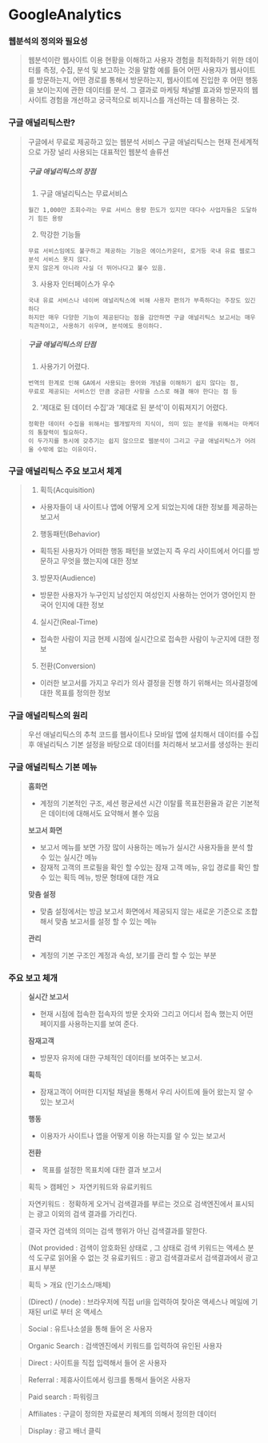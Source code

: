 # GoogleAnalytics

### 웹분석의 정의와 필요성

> 웹분석이란
> 웹사이트 이용 현황을 이해하고 사용자 경험을 최적화하기 위한 데이터를 측정, 수집, 분석 및 보고하는 것을 말함
> 예를 들어 어떤 사용자가 웹사이트를 방문하는지, 어떤 경로를 통해서 방문하는지, 웹사이트에 진입한 후 어떤 행동을 보이는지에 관한 데이터를 분석.
> 그 결과로 마케팅 채널별 효과와 방문자의 웹사이트 경험을 개선하고 궁극적으로 비지니스를 개선하는 데 활용하는 것.

### 구글 애널리틱스란?
> 구글에서 무료로 제공하고 있는 웹분석 서비스
> 구글 애널리틱스는 현재 전세계적으로 가장 널리 사용되는 대표적인 웹분석 솔류션
> ##### 구글 애널리틱스의 장점
> 1. 구글 애널리틱스는 무료서비스
> ```
> 월간 1,000만 조회수라는 무료 서비스 용량 한도가 있지만 대다수 사업자들은 도달하기 힘든 용량
> ```
> 2. 막강한 기능들
> ```
> 무료 서비스임에도 불구하고 제공하는 기능은 에이스카운터, 로거등 국내 유료 웹로그분석 서비스 못지 않다.
> 못지 않은게 아니라 사실 더 뛰어나다고 불수 있음.
> ```
> 3. 사용자 인터페이스가 우수
> ```
> 국내 유료 서비스나 네이버 애널리틱스에 비해 사용자 편의가 부족하다는 주장도 있긴 하다
> 하지만 매우 다양한 기능이 제공된다는 점을 감안하면 구글 애널리틱스 보고서는 매우 직관적이고, 사용하기 쉬우며, 분석에도 용이하다.
> ```

> ##### 구글 애널리틱스의 단점
> 1. 사용가기 어렸다.
>```
>번역의 한계로 인해 GA에서 사용되는 용어와 개념을 이해하기 쉽지 않다는 점,
>무료로 제공되는 서비스인 만큼 궁금한 사항을 스스로 해결 해야 한다는 점 등
>```
> 2. '제대로 된 데이터 수집'과 '제대로 된 분석'이 이뤄져지기 어렸다.
> ```
> 정확한 데이터 수집을 위해서는 웹개발자의 지식이, 의미 있는 분석을 위해서는 마케더의 통찰력이 필요하다.
> 이 두가지를 동시에 갖추기는 쉽지 않으므로 웹분석이 그리고 구글 애널리틱스가 어려울 수밖에 없는 이유이다.
> ```

### 구글 애널리틱스 주요 보고서 체계
> 1. 획득(Acquisition)
>  - 사용자들이 내 사이트나 앱에 어떻게 오게 되었는지에 대한 정보를 제공하는 보고서
> 2. 행동패턴(Behavior)
>  - 획득된 사용자가 어떠한 행동 패턴을 보였는지 즉 우리 사이트에서 어디를 방문하고 무엇을 했는지에 대한 정보
> 3. 방문자(Audience)
>  - 방문한 사용자가 누구인지 남성인지 여성인지 사용하는 언어가 영어인지 한국어 인지에 대한 정보
> 4. 실시간(Real-Time)
>  - 접속한 사람이 지금 현제 시점에 실시간으로 접속한 사람이 누군지에 대한 정보
> 5. 전환(Conversion)
>  - 이러한 보고서를 가지고 우리가 의사 결정을 진행 하기 위해서는 의사결정에 대한 목표를 정의한 정보

### 구글 애널리틱스의 원리
> 우선 애널리틱스의 추척 코드를 웹사이트나 모바일 앱에 설치해서 데이터를 수집 후
> 애널리틱스 기본 설정을 바탕으로 데이터를 처리해서 보고서를 생성하는 원리

### 구글 애널리틱스 기본 메뉴
>**홈화면**
> - 계정의 기본적인 구조, 세션 평균세션 시간 이탈률 목표전환율과 같은 기본적은 데이터에 대해서도 요약해서 볼수 있음
>
>**보고서 화면**
>- 보고서 메뉴를 보면 가장 많이 사용하는 메뉴가 실시간 사용자들을 분석 할 수 있는 실시간 메뉴
>- 잠재적 고객의 프로필을 확인 할 수있는 잠재 고객 메뉴, 유입 경로를 확인 할 수 있는 획득 메뉴, 방문 형태에 대한 개요
>
>**맞춤 설정**
>- 맞춤 설정에서는 방금 보고서 화면에서 제공되지 않는 새로운 기준으로 조합해서 맞춤 보고서를 설정 할 수 있는 메뉴
>
>**관리**
>- 계정의 기본 구조인 계정과 속성, 보기를 관리 할 수 있는 부분
>

### 주요 보고 체개
>**실시간 보고서**
>- 현재 시점에 접속한 접속자의 방문 숫자와 그리고 어디서 접속 했는지 어떤 페이지를 사용하는지를 보여 준다.
>
>**잠재고객**
>- 방문자 유저에 대한 구체적인 데이터를 보여주는 보고서.
>
>**획득**
>- 잠재고객이 어떠한 디지털 채널을 통해서 우리 사이트에 들어 왔는지 알 수 있는 보고서
>
>**행동**
>- 이용자가 사이트나 앱을 어떻게 이용 하는지를 알 수 있는 보고서
>
>**전환**
>-  목표를 설정한 목표치에 대한 결과 보고서

>획득 > 캠페인 >  자연키워드와 유료키워드 

>자연키워드 :  정확하게 오거닉 검색결과를 부르는 것으로 검색엔진에서 표시되는 광고 이외의 검색 결과를 가리킨다.

>결국 자연 검색의 의미는 검색 행위가 아닌 검색결과를 말한다.

>(Not provided : 검색이 암호화된 상태로 , 그 상태로 검색 키워드는 액세스 분석 도구로 읽어올 수 없는 것
>유료키워드 : 광고 검색결과로서 검색결과에서 광고 표시 부분

>획득 > 개요 (인기소스/매체)

>(Direct) / (node) : 브라우저에 직접 url을 입력하여 찾아온 액세스나 메일에 기재된 url로 부터 온 액세스

>Social : 유트나소셜을 통해 들어 온 사용자

>Organic Search : 검색엔진에서 키워드를 입력하여 유인된 사용자

>Direct : 사이트을 직접 입력해서 들어 온 사용자

>Referral : 제휴사이트에서 링크를 통해서 들어온 사용자 

>Paid search : 파워링크

>Affiliates : 구글이 정의한 자료분리 체계의 의해서 정의한 데이터

>Display : 광고 배너 클릭
